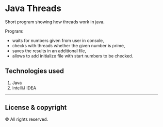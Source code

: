 # Java Threads

Short program showing how threads work in java. 

Program:
- waits for numbers given from user in console,
- checks with threads whether the given number is prime,
- saves the results in an additional file,
- allows to add initialize file with start numbers to be checked.

## Technologies used
1. Java
2. IntelliJ IDEA

---
## License & copyright
© All rights reserved. 
